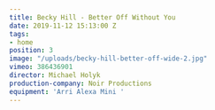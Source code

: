 ```yaml
---
title: Becky Hill - Better Off Without You
date: 2019-11-12 15:13:00 Z
tags:
- home
position: 3
image: "/uploads/becky-hill-better-off-wide-2.jpg"
vimeo: 386436901
director: Michael Holyk
production-company: Noir Productions
equipment: 'Arri Alexa Mini '
---
```


